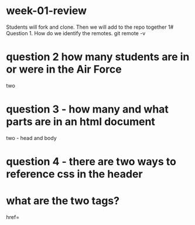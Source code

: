 # week-01-review
Students will fork and clone. Then we will add to the repo together
1# Question 1. How do we identify the remotes.
git remote -v 
# question 2 how many students are in or were in the Air Force
two
# question 3 - how many and what parts are in an html document
two - head and body
# question 4 - there are two ways to reference css in the header
# what are the two tags?
<style></style>
href=
